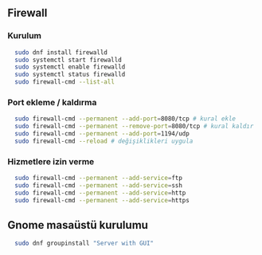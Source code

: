
## Firewall 

### Kurulum
```bash
  sudo dnf install firewalld
  sudo systemctl start firewalld
  sudo systemctl enable firewalld
  sudo systemctl status firewalld
  sudo firewall-cmd --list-all 
```

### Port ekleme / kaldırma
```bash
  sudo firewall-cmd --permanent --add-port=8080/tcp # kural ekle
  sudo firewall-cmd --permanent --remove-port=8080/tcp # kural kaldır
  sudo firewall-cmd --permanent --add-port=1194/udp
  sudo firewall-cmd --reload # değişiklikleri uygula
```

### Hizmetlere izin verme
```bash
  sudo firewall-cmd --permanent --add-service=ftp
  sudo firewall-cmd --permanent --add-service=ssh
  sudo firewall-cmd --permanent --add-service=http
  sudo firewall-cmd --permanent --add-service=https
```

## Gnome masaüstü kurulumu
```bash
  sudo dnf groupinstall "Server with GUI"
```

